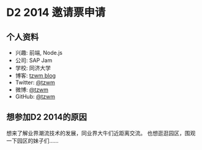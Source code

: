 # D2 2014 邀请票申请

## 个人资料

- 兴趣: 前端, Node.js
- 公司: SAP Jam
- 学校: 同济大学
- 博客: [tzwm blog](http://blog.tzwm.me)
- Twitter: [@tzwm](https://twitter.com/tzwm)
- 微博: [@tzwm](http://weibo.com/tzwm48/)
- GitHub: [@tzwm](http://github.com/tzwm)

## 想参加D2 2014的原因

想来了解业界潮流技术的发展，同业界大牛们近距离交流。
也想逛逛园区，围观一下园区的妹子们……
